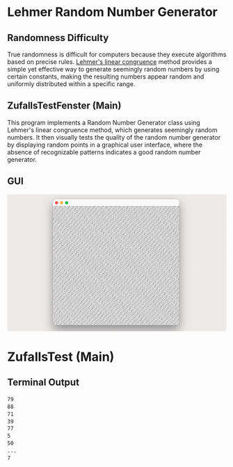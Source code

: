 # Lehmer Random Number Generator

## Randomness Difficulty

True randomness is difficult for computers because they execute algorithms based on precise rules. [Lehmer's linear congruence](https://en.wikipedia.org/wiki/Lehmer_random_number_generator) method provides a simple yet effective way to generate seemingly random numbers by using certain constants, making the resulting numbers appear random and uniformly distributed within a specific range.

## ZufallsTestFenster (Main)

This program implements a Random Number Generator class using Lehmer's linear congruence method, which generates seemingly random numbers. It then visually tests the quality of the random number generator by displaying random points in a graphical user interface, where the absence of recognizable patterns indicates a good random number generator.

## GUI

![ZufallsTestFenster GUI](../img/09-zufall.png)

# ZufallsTest (Main)

## Terminal Output

```bash
79
88
71
39
77
5
50
...
7
```
